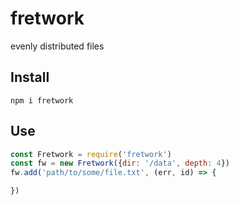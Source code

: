 # fretwork
evenly distributed files

## Install

`npm i fretwork`

## Use

```javascript
const Fretwork = require('fretwork')
const fw = new Fretwork({dir: '/data', depth: 4})
fw.add('path/to/some/file.txt', (err, id) => {

})
```


